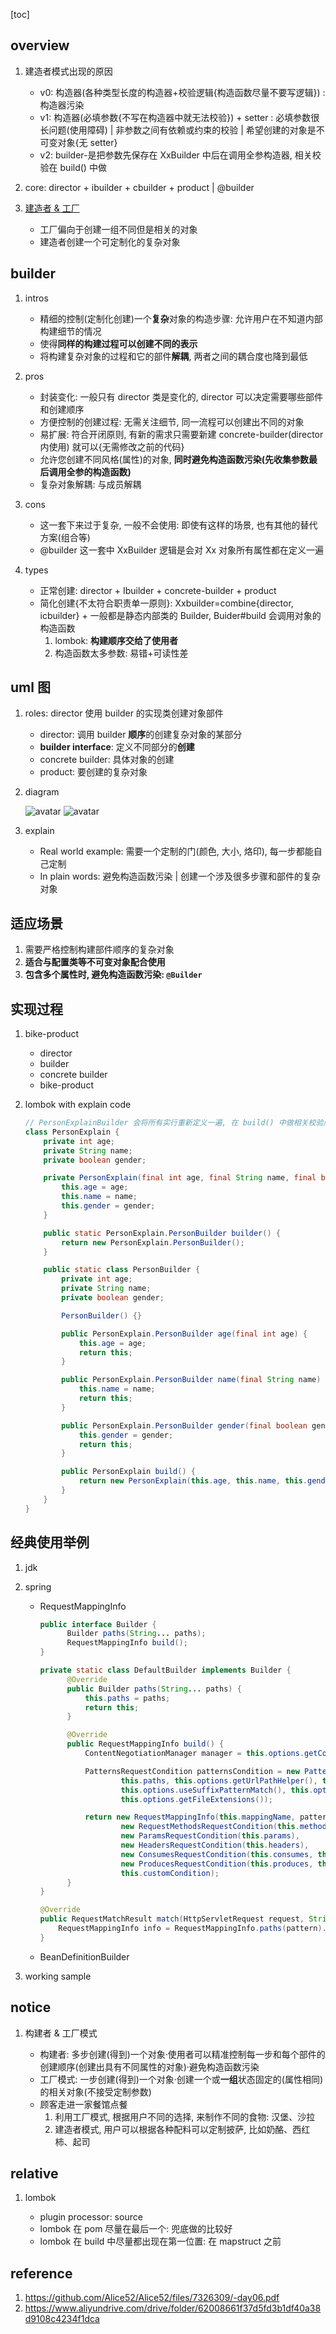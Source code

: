 [toc]

## overview

1. 建造者模式出现的原因

   - v0: 构造器(各种类型长度的构造器+校验逻辑{构造函数尽量不要写逻辑}) : 构造器污染
   - v1: 构造器(必填参数{不写在构造器中就无法校验}) + setter : 必填参数很长问题(使用障碍) | 非参数之间有依赖或约束的校验 | 希望创建的对象是不可变对象{无 setter}
   - v2: builder-是把参数先保存在 XxBuilder 中后在调用全参构造器, 相关校验在 build() 中做

2. core: director + ibuilder + cbuilder + product | @builder

3. [建造者 & 工厂](#notice)
   - 工厂偏向于创建一组不同但是相关的对象
   - 建造者创建一个可定制化的复杂对象

## builder

1. intros

   - 精细的控制(定制化创建)一个**复杂**对象的构造步骤: 允许用户在不知道内部构建细节的情况
   - 使得**同样的构建过程可以创建不同的表示**
   - 将构建复杂对象的过程和它的部件**解耦**, 两者之间的耦合度也降到最低

2. pros

   - 封装变化: 一般只有 director 类是变化的, director 可以决定需要哪些部件和创建顺序
   - 方便控制的创建过程: 无需关注细节, 同一流程可以创建出不同的对象
   - 易扩展: 符合开闭原则, 有新的需求只需要新建 concrete-builder(director 内使用) 就可以{无需修改之前的代码}
   - 允许您创建不同风格(属性)的对象, **同时避免构造函数污染(先收集参数最后调用全参的构造函数)**
   - 复杂对象解耦: 与成员解耦

3. cons

   - 这一套下来过于复杂, 一般不会使用: 即使有这样的场景, 也有其他的替代方案(组合等)
   - @builder 这一套中 XxBuilder 逻辑是会对 Xx 对象所有属性都在定义一遍

4. types

   - 正常创建: director + Ibuilder + concrete-builder + product
   - 简化创建{不太符合职责单一原则}: Xxbuilder=combine{director, icbuilder} + 一般都是静态内部类的 Builder, Buider#build 会调用对象的构造函数
     1. lombok: **构建顺序交给了使用者**
     2. 构造函数太多参数: 易错+可读性差

## uml 图

1. roles: director 使用 builder 的实现类创建对象部件

   - director: 调用 builder **顺序**的创建复杂对象的某部分
   - **builder interface**: 定义不同部分的**创建**
   - concrete builder: 具体对象的创建
   - product: 要创建的复杂对象

2. diagram

   ![avatar](/static/image/dp/builder.png)
   ![avatar](/static/image/dp/builder-v2.png)

3. explain

   - Real world example: 需要一个定制的门(颜色, 大小, 烙印), 每一步都能自己定制
   - In plain words: 避免构造函数污染 | 创建一个涉及很多步骤和部件的复杂对象

## 适应场景

1. 需要严格控制构建部件顺序的复杂对象
2. **适合与配置类等不可变对象配合使用**
3. **包含多个属性时, 避免构造函数污染: `@Builder`**

<!--
4. 不适用
   - 对象组成部分不一样, 有很大的差异
   - 比如生产 A 自行车和 B 类自行车可以使用 builder 模式; 但是如果要生产一个自行车和一个电脑{两个没有啥相似的}就不适合使用 builder
     -->

## 实现过程

1. bike-product

   - director
   - builder
   - concrete builder
   - bike-product

2. lombok with explain code

   ```java
   // PersonExplainBuilder 会将所有实行重新定义一遍, 在 build() 中做相关校验后调用 PersonExplain 的全参构造器创建对象
   class PersonExplain {
       private int age;
       private String name;
       private boolean gender;

       private PersonExplain(final int age, final String name, final boolean gender) {
           this.age = age;
           this.name = name;
           this.gender = gender;
       }

       public static PersonExplain.PersonBuilder builder() {
           return new PersonExplain.PersonBuilder();
       }

       public static class PersonBuilder {
           private int age;
           private String name;
           private boolean gender;

           PersonBuilder() {}

           public PersonExplain.PersonBuilder age(final int age) {
               this.age = age;
               return this;
           }

           public PersonExplain.PersonBuilder name(final String name) {
               this.name = name;
               return this;
           }

           public PersonExplain.PersonBuilder gender(final boolean gender) {
               this.gender = gender;
               return this;
           }

           public PersonExplain build() {
               return new PersonExplain(this.age, this.name, this.gender);
           }
       }
   }
   ```

## 经典使用举例

1. jdk
2. spring

   - RequestMappingInfo

     ```java
     public interface Builder {
           Builder paths(String... paths);
           RequestMappingInfo build();
     }

     private static class DefaultBuilder implements Builder {
           @Override
           public Builder paths(String... paths) {
               this.paths = paths;
               return this;
           }

           @Override
           public RequestMappingInfo build() {
               ContentNegotiationManager manager = this.options.getContentNegotiationManager();

               PatternsRequestCondition patternsCondition = new PatternsRequestCondition(
                       this.paths, this.options.getUrlPathHelper(), this.options.getPathMatcher(),
                       this.options.useSuffixPatternMatch(), this.options.useTrailingSlashMatch(),
                       this.options.getFileExtensions());

               return new RequestMappingInfo(this.mappingName, patternsCondition,
                       new RequestMethodsRequestCondition(this.methods),
                       new ParamsRequestCondition(this.params),
                       new HeadersRequestCondition(this.headers),
                       new ConsumesRequestCondition(this.consumes, this.headers),
                       new ProducesRequestCondition(this.produces, this.headers, manager),
                       this.customCondition);
           }
     }

     @Override
     public RequestMatchResult match(HttpServletRequest request, String pattern) {
         RequestMappingInfo info = RequestMappingInfo.paths(pattern).options(this.config).build();
     }
     ```

   - BeanDefinitionBuilder

3. working sample

## notice

1. 构建者 & 工厂模式

   - 构建者: 多步创建(得到)一个对象·使用者可以精准控制每一步和每个部件的创建顺序(创建出具有不同属性的对象)·避免构造函数污染
   - 工厂模式: 一步创建(得到)一个对象·创建一个或**一组**状态固定的(属性相同)的相关对象(不接受定制参数)
   - 顾客走进一家餐馆点餐
     1. 利用工厂模式, 根据用户不同的选择, 来制作不同的食物: 汉堡、沙拉
     2. 建造者模式, 用户可以根据各种配料可以定制披萨, 比如奶酪、西红柿、起司

## relative

1. lombok

   - plugin processor: source
   - lombok 在 pom 尽量在最后一个: 兜底做的比较好
   - lombok 在 build 中尽量都出现在第一位置: 在 mapstruct 之前

## reference

1. https://github.com/Alice52/Alice52/files/7326309/-day06.pdf
2. https://www.aliyundrive.com/drive/folder/62008661f37d5fd3b1df40a38d9108c4234f1dca
